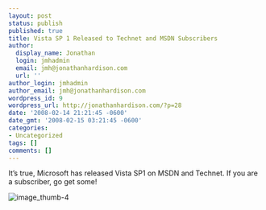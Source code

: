 ```yaml
---
layout: post
status: publish
published: true
title: Vista SP 1 Released to Technet and MSDN Subscribers
author:
  display_name: Jonathan
  login: jmhadmin
  email: jmh@jonathanhardison.com
  url: ''
author_login: jmhadmin
author_email: jmh@jonathanhardison.com
wordpress_id: 9
wordpress_url: http://jonathanhardison.com/?p=28
date: '2008-02-14 21:21:45 -0600'
date_gmt: '2008-02-15 03:21:45 -0600'
categories:
- Uncategorized
tags: []
comments: []
---
```

It’s true, Microsoft has released Vista SP1 on MSDN and Technet. If you are a subscriber, go get some!

![image_thumb-4]({{site.base}}/imagecontent/2008/09/image-thumb-4-thumb.png)
